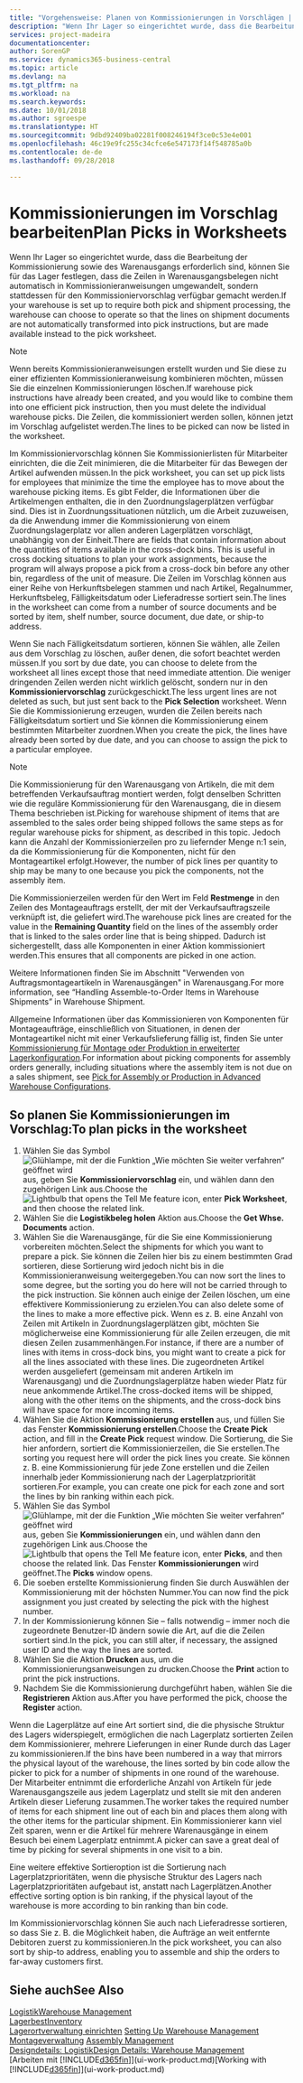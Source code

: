 ```yaml
---
title: "Vorgehensweise: Planen von Kommissionierungen in Vorschlägen | Microsoft Docs"
description: "Wenn Ihr Lager so eingerichtet wurde, dass die Bearbeitung der Kommissionierung sowie des Warenausgangs erforderlich sind, können Sie für das Lager festlegen, dass die Zeilen in Warenausgangsbelegen nicht automatisch in Kommissionieranweisungen umgewandelt, sondern stattdessen für den Kommissioniervorschlag verfügbar gemacht werden."
services: project-madeira
documentationcenter: 
author: SorenGP
ms.service: dynamics365-business-central
ms.topic: article
ms.devlang: na
ms.tgt_pltfrm: na
ms.workload: na
ms.search.keywords: 
ms.date: 10/01/2018
ms.author: sgroespe
ms.translationtype: HT
ms.sourcegitcommit: 9dbd92409ba02281f008246194f3ce0c53e4e001
ms.openlocfilehash: 46c19e9fc255c34cfce6e547173f14f548785a0b
ms.contentlocale: de-de
ms.lasthandoff: 09/28/2018

---
```

# <a name="plan-picks-in-worksheets"></a><span data-ttu-id="c2c9a-103">Kommissionierungen im Vorschlag bearbeiten</span><span class="sxs-lookup"><span data-stu-id="c2c9a-103">Plan Picks in Worksheets</span></span>
<span data-ttu-id="c2c9a-104">Wenn Ihr Lager so eingerichtet wurde, dass die Bearbeitung der Kommissionierung sowie des Warenausgangs erforderlich sind, können Sie für das Lager festlegen, dass die Zeilen in Warenausgangsbelegen nicht automatisch in Kommissionieranweisungen umgewandelt, sondern stattdessen für den Kommissioniervorschlag verfügbar gemacht werden.</span><span class="sxs-lookup"><span data-stu-id="c2c9a-104">If your warehouse is set up to require both pick and shipment processing, the warehouse can choose to operate so that the lines on shipment documents are not automatically transformed into pick instructions, but are made available instead to the pick worksheet.</span></span>  

> [!NOTE]  
>  <span data-ttu-id="c2c9a-105">Wenn bereits Kommissionieranweisungen erstellt wurden und Sie diese zu einer effizienten Kommissionieranweisung kombinieren möchten, müssen Sie die einzelnen Kommissionierungen löschen.</span><span class="sxs-lookup"><span data-stu-id="c2c9a-105">If warehouse pick instructions have already been created, and you would like to combine them into one efficient pick instruction, then you must delete the individual warehouse picks.</span></span> <span data-ttu-id="c2c9a-106">Die Zeilen, die kommissioniert werden sollen, können jetzt im Vorschlag aufgelistet werden.</span><span class="sxs-lookup"><span data-stu-id="c2c9a-106">The lines to be picked can now be listed in the worksheet.</span></span>  

<span data-ttu-id="c2c9a-107">Im Kommissioniervorschlag können Sie Kommissionierlisten für Mitarbeiter einrichten, die die Zeit minimieren, die die Mitarbeiter für das Bewegen der Artikel aufwenden müssen.</span><span class="sxs-lookup"><span data-stu-id="c2c9a-107">In the pick worksheet, you can set up pick lists for employees that minimize the time the employee has to move about the warehouse picking items.</span></span> <span data-ttu-id="c2c9a-108">Es gibt Felder, die Informationen über die Artikelmengen enthalten, die in den Zuordnungslagerplätzen verfügbar sind. Dies ist in Zuordnungssituationen nützlich, um die Arbeit zuzuweisen, da die Anwendung immer die Kommissionierung von einem Zuordnungslagerplatz vor allen anderen Lagerplätzen vorschlägt, unabhängig von der Einheit.</span><span class="sxs-lookup"><span data-stu-id="c2c9a-108">There are fields that contain information about the quantities of items available in the cross-dock bins. This is useful in cross docking situations to plan your work assignments, because the program will always propose a pick from a cross-dock bin before any other bin, regardless of the unit of measure.</span></span> <span data-ttu-id="c2c9a-109">Die Zeilen im Vorschlag können aus einer Reihe von Herkunftsbelegen stammen und nach Artikel, Regalnummer, Herkunftsbeleg, Fälligkeitsdatum oder Lieferadresse sortiert sein.</span><span class="sxs-lookup"><span data-stu-id="c2c9a-109">The lines in the worksheet can come from a number of source documents and be sorted by item, shelf number, source document, due date, or ship-to address.</span></span>  

<span data-ttu-id="c2c9a-110">Wenn Sie nach Fälligkeitsdatum sortieren, können Sie wählen, alle Zeilen aus dem Vorschlag zu löschen, außer denen, die sofort beachtet werden müssen.</span><span class="sxs-lookup"><span data-stu-id="c2c9a-110">If you sort by due date, you can choose to delete from the worksheet all lines except those that need immediate attention.</span></span> <span data-ttu-id="c2c9a-111">Die weniger dringenden Zeilen werden nicht wirklich gelöscht, sondern nur in den **Kommissioniervorschlag** zurückgeschickt.</span><span class="sxs-lookup"><span data-stu-id="c2c9a-111">The less urgent lines are not deleted as such, but just sent back to the **Pick Selection** worksheet.</span></span> <span data-ttu-id="c2c9a-112">Wenn Sie die Kommissionierung erzeugen, wurden die Zeilen bereits nach Fälligkeitsdatum sortiert und Sie können die Kommissionierung einem bestimmten Mitarbeiter zuordnen.</span><span class="sxs-lookup"><span data-stu-id="c2c9a-112">When you create the pick, the lines have already been sorted by due date, and you can choose to assign the pick to a particular employee.</span></span>  

> [!NOTE]  
>  <span data-ttu-id="c2c9a-113">Die Kommissionierung für den Warenausgang von Artikeln, die mit dem betreffenden Verkaufsauftrag montiert werden, folgt denselben Schritten wie die reguläre Kommissionierung für den Warenausgang, die in diesem Thema beschrieben ist.</span><span class="sxs-lookup"><span data-stu-id="c2c9a-113">Picking for warehouse shipment of items that are assembled to the sales order being shipped follows the same steps as for regular warehouse picks for shipment, as described in this topic.</span></span> <span data-ttu-id="c2c9a-114">Jedoch kann die Anzahl der Kommissionierzeilen pro zu liefernder Menge n:1 sein, da die Kommissionierung für die Komponenten, nicht für den Montageartikel erfolgt.</span><span class="sxs-lookup"><span data-stu-id="c2c9a-114">However, the number of pick lines per quantity to ship may be many to one because you pick the components, not the assembly item.</span></span>  
>   
>  <span data-ttu-id="c2c9a-115">Die Kommissionierzeilen werden für den Wert im Feld **Restmenge** in den Zeilen des Montageauftrags erstellt, der mit der Verkaufsauftragszeile verknüpft ist, die geliefert wird.</span><span class="sxs-lookup"><span data-stu-id="c2c9a-115">The warehouse pick lines are created for the value in the **Remaining Quantity** field on the lines of the assembly order that is linked to the sales order line that is being shipped.</span></span> <span data-ttu-id="c2c9a-116">Dadurch ist sichergestellt, dass alle Komponenten in einer Aktion kommissioniert werden.</span><span class="sxs-lookup"><span data-stu-id="c2c9a-116">This ensures that all components are picked in one action.</span></span>  
>   
>  <span data-ttu-id="c2c9a-117">Weitere Informationen finden Sie im Abschnitt "Verwenden von Auftragsmontageartikeln in Warenausgängen" in Warenausgang.</span><span class="sxs-lookup"><span data-stu-id="c2c9a-117">For more information, see “Handling Assemble-to-Order Items in Warehouse Shipments” in Warehouse Shipment.</span></span>  
>   
>  <span data-ttu-id="c2c9a-118">Allgemeine Informationen über das Kommissionieren von Komponenten für Montageaufträge, einschließlich von Situationen, in denen der Montageartikel nicht mit einer Verkaufslieferung fällig ist, finden Sie unter [Kommissionierung für Montage oder Produktion in erweiterter Lagerkonfiguration](warehouse-how-to-pick-for-internal-operations-in-advanced-warehousing.md).</span><span class="sxs-lookup"><span data-stu-id="c2c9a-118">For information about picking components for assembly orders generally, including situations where the assembly item is not due on a sales shipment, see [Pick for Assembly or Production in Advanced Warehouse Configurations](warehouse-how-to-pick-for-internal-operations-in-advanced-warehousing.md).</span></span>  

## <a name="to-plan-picks-in-the-worksheet"></a><span data-ttu-id="c2c9a-119">So planen Sie Kommissionierungen im Vorschlag:</span><span class="sxs-lookup"><span data-stu-id="c2c9a-119">To plan picks in the worksheet</span></span>  
1.  <span data-ttu-id="c2c9a-120">Wählen Sie das Symbol ![Glühlampe, mit der die Funktion „Wie möchten Sie weiter verfahren“ geöffnet wird](media/ui-search/search_small.png "Wie möchten Sie weiter verfahren?") aus, geben Sie **Kommissioniervorschlag** ein, und wählen dann den zugehörigen Link aus.</span><span class="sxs-lookup"><span data-stu-id="c2c9a-120">Choose the ![Lightbulb that opens the Tell Me feature](media/ui-search/search_small.png "Tell me what you want to do") icon, enter **Pick Worksheet**, and then choose the related link.</span></span>  
2.  <span data-ttu-id="c2c9a-121">Wählen Sie die **Logistikbeleg holen** Aktion aus.</span><span class="sxs-lookup"><span data-stu-id="c2c9a-121">Choose the **Get Whse. Documents** action.</span></span>  
3.  <span data-ttu-id="c2c9a-122">Wählen Sie die Warenausgänge, für die Sie eine Kommissionierung vorbereiten möchten.</span><span class="sxs-lookup"><span data-stu-id="c2c9a-122">Select the shipments for which you want to prepare a pick.</span></span> <span data-ttu-id="c2c9a-123">Sie können die Zeilen hier bis zu einem bestimmten Grad sortieren, diese Sortierung wird jedoch nicht bis in die Kommissionieranweisung weitergegeben.</span><span class="sxs-lookup"><span data-stu-id="c2c9a-123">You can now sort the lines to some degree, but the sorting you do here will not be carried through to the pick instruction.</span></span> <span data-ttu-id="c2c9a-124">Sie können auch einige der Zeilen löschen, um eine effektivere Kommissionierung zu erzielen.</span><span class="sxs-lookup"><span data-stu-id="c2c9a-124">You can also delete some of the lines to make a more effective pick.</span></span> <span data-ttu-id="c2c9a-125">Wenn es z. B. eine Anzahl von Zeilen mit Artikeln in Zuordnungslagerplätzen gibt, möchten Sie möglicherweise eine Kommissionierung für alle Zeilen erzeugen, die mit diesen Zeilen zusammenhängen.</span><span class="sxs-lookup"><span data-stu-id="c2c9a-125">For instance, if there are a number of lines with items in cross-dock bins, you might want to create a pick for all the lines associated with these lines.</span></span> <span data-ttu-id="c2c9a-126">Die zugeordneten Artikel werden ausgeliefert (gemeinsam mit anderen Artikeln im Warenausgang) und die Zuordnungslagerplätze haben wieder Platz für neue ankommende Artikel.</span><span class="sxs-lookup"><span data-stu-id="c2c9a-126">The cross-docked items will be shipped, along with the other items on the shipments, and the cross-dock bins will have space for more incoming items.</span></span>  
4.  <span data-ttu-id="c2c9a-127">Wählen Sie die Aktion **Kommissionierung erstellen** aus, und füllen Sie das Fenster **Kommissionierung erstellen**.</span><span class="sxs-lookup"><span data-stu-id="c2c9a-127">Choose the **Create Pick** action, and fill in the **Create Pick** request window.</span></span> <span data-ttu-id="c2c9a-128">Die Sortierung, die Sie hier anfordern, sortiert die Kommissionierzeilen, die Sie erstellen.</span><span class="sxs-lookup"><span data-stu-id="c2c9a-128">The sorting you request here will order the pick lines you create.</span></span> <span data-ttu-id="c2c9a-129">Sie können z. B. eine Kommissionierung für jede Zone erstellen und die Zeilen innerhalb jeder Kommissionierung nach der Lagerplatzpriorität sortieren.</span><span class="sxs-lookup"><span data-stu-id="c2c9a-129">For example, you can create one pick for each zone and sort the lines by bin ranking within each pick.</span></span>  
5.  <span data-ttu-id="c2c9a-130">Wählen Sie das Symbol ![Glühlampe, mit der die Funktion „Wie möchten Sie weiter verfahren“ geöffnet wird](media/ui-search/search_small.png "Wie möchten Sie weiter verfahren?") aus, geben Sie **Kommissionierungen** ein, und wählen dann den zugehörigen Link aus.</span><span class="sxs-lookup"><span data-stu-id="c2c9a-130">Choose the ![Lightbulb that opens the Tell Me feature](media/ui-search/search_small.png "Tell me what you want to do") icon, enter **Picks**, and then choose the related link.</span></span> <span data-ttu-id="c2c9a-131">Das Fenster **Kommissionierungen** wird geöffnet.</span><span class="sxs-lookup"><span data-stu-id="c2c9a-131">The **Picks** window opens.</span></span>  
6.  <span data-ttu-id="c2c9a-132">Die soeben erstellte Kommissionierung finden Sie durch Auswählen der Kommissionierung mit der höchsten Nummer.</span><span class="sxs-lookup"><span data-stu-id="c2c9a-132">You can now find the pick assignment you just created by selecting the pick with the highest number.</span></span>  
7.  <span data-ttu-id="c2c9a-133">In der Kommissionierung können Sie – falls notwendig – immer noch die zugeordnete Benutzer-ID ändern sowie die Art, auf die die Zeilen sortiert sind.</span><span class="sxs-lookup"><span data-stu-id="c2c9a-133">In the pick, you can still alter, if necessary, the assigned user ID and the way the lines are sorted.</span></span>  
8.  <span data-ttu-id="c2c9a-134">Wählen Sie die Aktion **Drucken** aus, um die Kommissionierungsanweisungen zu drucken.</span><span class="sxs-lookup"><span data-stu-id="c2c9a-134">Choose the **Print** action to print the pick instructions.</span></span>  
9. <span data-ttu-id="c2c9a-135">Nachdem Sie die Kommissionierung durchgeführt haben, wählen Sie die **Registrieren** Aktion aus.</span><span class="sxs-lookup"><span data-stu-id="c2c9a-135">After you have performed the pick, choose the **Register** action.</span></span>  

<span data-ttu-id="c2c9a-136">Wenn die Lagerplätze auf eine Art sortiert sind, die die physische Struktur des Lagers widerspiegelt, ermöglichen die nach Lagerplatz sortierten Zeilen dem Kommissionierer, mehrere Lieferungen in einer Runde durch das Lager zu kommissionieren.</span><span class="sxs-lookup"><span data-stu-id="c2c9a-136">If the bins have been numbered in a way that mirrors the physical layout of the warehouse, the lines sorted by bin code allow the picker to pick for a number of shipments in one round of the warehouse.</span></span> <span data-ttu-id="c2c9a-137">Der Mitarbeiter entnimmt die erforderliche Anzahl von Artikeln für jede Warenausgangszeile aus jedem Lagerplatz und stellt sie mit den anderen Artikeln dieser Lieferung zusammen.</span><span class="sxs-lookup"><span data-stu-id="c2c9a-137">The worker takes the required number of items for each shipment line out of each bin and places them along with the other items for the particular shipment.</span></span> <span data-ttu-id="c2c9a-138">Ein Kommissionierer kann viel Zeit sparen, wenn er die Artikel für mehrere Warenausgänge in einem Besuch bei einem Lagerplatz entnimmt.</span><span class="sxs-lookup"><span data-stu-id="c2c9a-138">A picker can save a great deal of time by picking for several shipments in one visit to a bin.</span></span>  

<span data-ttu-id="c2c9a-139">Eine weitere effektive Sortieroption ist die Sortierung nach Lagerplatzprioritäten, wenn die physische Struktur des Lagers nach Lagerplatzprioritäten aufgebaut ist, anstatt nach Lagerplätzen.</span><span class="sxs-lookup"><span data-stu-id="c2c9a-139">Another effective sorting option is bin ranking, if the physical layout of the warehouse is more according to bin ranking than bin code.</span></span>  

<span data-ttu-id="c2c9a-140">Im Kommissioniervorschlag können Sie auch nach Lieferadresse sortieren, so dass Sie z. B. die Möglichkeit haben, die Aufträge an weit entfernte Debitoren zuerst zu kommissionieren.</span><span class="sxs-lookup"><span data-stu-id="c2c9a-140">In the pick worksheet, you can also sort by ship-to address, enabling you to assemble and ship the orders to far-away customers first.</span></span>  

## <a name="see-also"></a><span data-ttu-id="c2c9a-141">Siehe auch</span><span class="sxs-lookup"><span data-stu-id="c2c9a-141">See Also</span></span>
[<span data-ttu-id="c2c9a-142">Logistik</span><span class="sxs-lookup"><span data-stu-id="c2c9a-142">Warehouse Management</span></span>](warehouse-manage-warehouse.md)  
[<span data-ttu-id="c2c9a-143">Lagerbest</span><span class="sxs-lookup"><span data-stu-id="c2c9a-143">Inventory</span></span>](inventory-manage-inventory.md)  
<span data-ttu-id="c2c9a-144">[Lagerortverwaltung einrichten](warehouse-setup-warehouse.md)   </span><span class="sxs-lookup"><span data-stu-id="c2c9a-144">[Setting Up Warehouse Management](warehouse-setup-warehouse.md)   </span></span>  
<span data-ttu-id="c2c9a-145">[Montageverwaltung](assembly-assemble-items.md)  </span><span class="sxs-lookup"><span data-stu-id="c2c9a-145">[Assembly Management](assembly-assemble-items.md)  </span></span>  
[<span data-ttu-id="c2c9a-146">Designdetails: Logistik</span><span class="sxs-lookup"><span data-stu-id="c2c9a-146">Design Details: Warehouse Management</span></span>](design-details-warehouse-management.md)  
<span data-ttu-id="c2c9a-147">[Arbeiten mit [!INCLUDE[d365fin](includes/d365fin_md.md)]](ui-work-product.md)</span><span class="sxs-lookup"><span data-stu-id="c2c9a-147">[Working with [!INCLUDE[d365fin](includes/d365fin_md.md)]](ui-work-product.md)</span></span>


